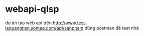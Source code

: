 # webapi-qlsp
dự án tạo web api trên http://www.test-lequangtien.somee.com/api/sanpham
dùng postman để test nhé

